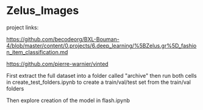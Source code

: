 # Zelus_Images

project links:

https://github.com/becodeorg/BXL-Bouman-4/blob/master/content/0.projects/6.deep_learning/%5BZelus.gr%5D_fashion_item_classification.md

https://github.com/pierre-warnier/vinted


First extract the full dataset into a folder called "archive"
then run both cells in create_test_folders.ipynb to create a train/val/test set from the train/val folders

Then explore creation of the model in flash.ipynb